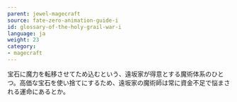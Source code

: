 ```yaml
---
parent: jewel-magecraft
source: fate-zero-animation-guide-i
id: glossary-of-the-holy-grail-war-i
language: ja
weight: 23
category:
- magecraft
---
```


宝石に魔力を転移させてため込むという、遠坂家が得意とする魔術体系のひとつ。高価な宝石を使い捨てにするため、遠坂家の魔術師は常に資金不足で悩まされる運命にあるとか。
